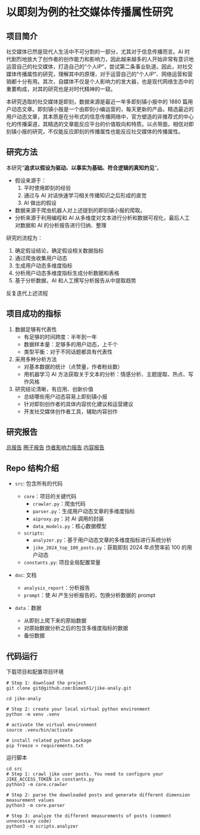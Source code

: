 # 以即刻为例的社交媒体传播属性研究

## 项目简介
社交媒体已然是现代人生活中不可分割的一部分，尤其对于信息传播而言。AI 时代剧烈地放大了创作者的创作能力和影响力，因此越来越多的人开始非常有意识地运营自己的社交媒体，打造自己的”个人IP”，尝试第二条事业轨道。因此，对社交媒体传播属性的研究，理解其中的原理，对于运营自己的“个人IP”、网络运营和营销都十分有用。其次，自媒体不仅是个人影响力的发大器，也是现代网络生态中的重要构成，对其的研究也是对时代精神的一窥。

本研究选取的社交媒体是即刻，数据来源是最近一年多即刻镇小报中的 1880 篇用户动态文章。即刻镇小报是一个由即刻小编运营的，每天更新的产品，精选最近的用户动态文章，其本质是在分布式的信息传播网络中，官方塑造的非推荐式的中心化的传播渠道，其精选的文章能反应平台的价值取向和特质。以点带面，相信对即刻镇小报的研究，不仅能反应即刻的传播属性也能反应社交媒体的传播属性。

## 研究方法
本研究“**追求以假设为驱动、以事实为基础、符合逻辑的真知灼见**”。
- 假设来源于：
  1. 平时使用即刻的经验
  2. 通过与 AI 对话快速学习相关传播知识之后形成的直觉
  3. AI 做出的假设
- 数据来源于爬虫机器人对上述提到的即刻镇小报的爬取。
- 分析来源于利用编程和 AI 从多维度对文本进行分析和数据可视化，最后人工对数据和 AI 的分析报告进行归纳、整理

研究的流程为：
1. 确定假设结论，确定假设相关数据指标
2. 通过爬虫收集用户动态
3. 生成用户动态多维度指标
4. 分析用户动态多维度指标生成分析数据和表格
5. 基于分析数据，AI 和人工撰写分析报告从中提取趋势

反复迭代上述流程

## 项目成功的指标
1. 数据足够有代表性
    - 有足够的时间跨度：半年到一年
    - 数据样本量：足够多的用户动态，上千个
    - 类型平衡：对于不同话题都具有代表性
2. 采用多种分析方法
    - 对基本数据的统计（点赞量，作者粉丝数）
    - 用机器学习 AI 方法获取关于文本的分析：情感分析、主题提取、热点、写作风格
3. 研究结论清晰，有应用、创新价值
    - 总结哪些用户动态容易上即刻镇小报
    - 针对即刻创作者的具体内容优化建议和运营建议
    - 开发社交媒体创作者工具，辅助内容创作

## 研究报告
[总报告]()
[圈子报告](./doc/analysis_report/topic.md)
[作者影响力报告](./doc/analysis_report/author.md)
[内容报告](./doc/analysis_report/content.md)

## Repo 结构介绍
- `src`: 包含所有的代码
  - `core`：项目的关键代码
    - `crawler.py`：爬虫代码
    - `parser.py`：生成用户动态文章的多维度指标
    - `aiproxy.py`：对 AI 调用的封装
    - `data_models.py`：核心数据模型
  - `scripts`:
    - `analyzer.py`：基于用户动态文章的多维度指标进行系统分析
    - `jike_2024_top_100_posts.py`：获取即刻 2024 年点赞率前 100 的用户动态
  - `constants.py`: 项目全局配置常量

- `doc`: 文档
  - `analysis_report`：分析报告
  - `prompt`：使 AI 产生分析报告的，包换分析数据的 prompt

- `data`：数据
  - 从即刻上爬下来的原始数据
  - 对原始数据分析之后的包含多维度指标的数据
  - 备份数据

## 代码运行
下载项目和配置项目环境
```shell
# Step 1: download the project
git clone git@github.com:Dimen61/jike-analy.git

cd jike-analy

# Step 2: create your local virtual python environment
python -m venv .venv

# activate the virtual environment
source .venv/bin/activate

# install related python package
pip freeze > requirements.txt
```

运行脚本
```shell
cd src
# Step 1: crawl jike user posts. You need to configure your JIKE_ACCESS_TOKEN in constants.py
python3 -m core.crawler

# Step 2: parse the downloaded posts and generate different dimension measurement values
python3 -m core.parser

# Step 3: analyze the different measurements of posts (comment unnecessary code)
python3 -m scripts.analyzer
```
